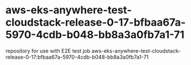 # aws-eks-anywhere-test-cloudstack-release-0-17-bfbaa67a-5970-4cdb-b048-bb8a3a0fb7a1-71
repository for use with E2E test job aws-eks-anywhere-test-cloudstack-release-0-17:bfbaa67a-5970-4cdb-b048-bb8a3a0fb7a1-71
